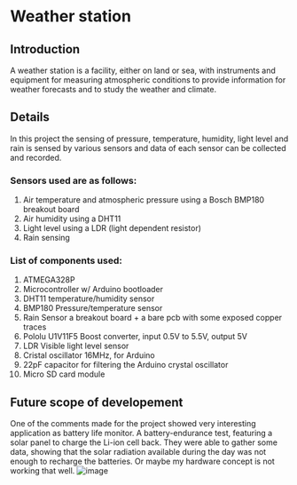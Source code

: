 # Weather station
## Introduction
A weather station is a facility, either on land or sea, with instruments and equipment for measuring atmospheric conditions to provide information for weather forecasts and to study the weather and climate.

## Details
In this project the sensing of pressure, temperature, humidity, light level and rain is sensed by various sensors and data of each sensor can be collected and recorded.
### Sensors used are as follows:
1.	Air temperature and atmospheric pressure using a Bosch BMP180 breakout board
2.	Air humidity using a DHT11
3.	Light level using a LDR (light dependent resistor)
4.	Rain sensing

### List of components used:
1.	ATMEGA328P
2.	Microcontroller w/ Arduino bootloader
3.	DHT11 temperature/humidity sensor
4.	BMP180 Pressure/temperature sensor
5.	Rain Sensor a breakout board + a bare pcb with some exposed copper traces
6.	Pololu U1V11F5 Boost converter, input 0.5V to 5.5V, output 5V
7.	LDR Visible light level sensor
8.	Cristal oscillator 16MHz, for Arduino
9.	22pF capacitor for filtering the Arduino crystal oscillator
10.	Micro SD card module


## Future scope of developement
One of the comments made for the project showed very interesting application as battery life monitor. A battery-endurance test, featuring a solar panel to charge the Li-ion cell back. They were able to gather some data, showing that the solar radiation available during the day was not enough to recharge the batteries. Or maybe my hardware concept is not working that well.
![image](https://user-images.githubusercontent.com/88575247/174485000-50fe5196-66a0-4399-b4f4-9c3050c2468c.png)
